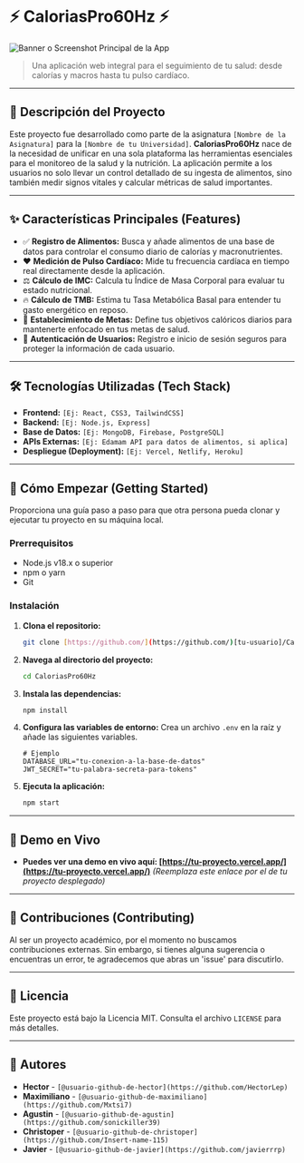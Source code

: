 # ⚡ CaloriasPro60Hz ⚡

![Banner o Screenshot Principal de la App](https://placehold.co/1200x600/1e293b/ffffff?text=CaloriasPro60Hz)
> Una aplicación web integral para el seguimiento de tu salud: desde calorías y macros hasta tu pulso cardíaco.

---

## 📝 Descripción del Proyecto

Este proyecto fue desarrollado como parte de la asignatura `[Nombre de la Asignatura]` para la `[Nombre de tu Universidad]`. **CaloriasPro60Hz** nace de la necesidad de unificar en una sola plataforma las herramientas esenciales para el monitoreo de la salud y la nutrición. La aplicación permite a los usuarios no solo llevar un control detallado de su ingesta de alimentos, sino también medir signos vitales y calcular métricas de salud importantes.

---

## ✨ Características Principales (Features)

* ✅ **Registro de Alimentos:** Busca y añade alimentos de una base de datos para controlar el consumo diario de calorías y macronutrientes.
* ❤️ **Medición de Pulso Cardíaco:** Mide tu frecuencia cardíaca en tiempo real directamente desde la aplicación.
* ⚖️ **Cálculo de IMC:** Calcula tu Índice de Masa Corporal para evaluar tu estado nutricional.
* 🔥 **Cálculo de TMB:** Estima tu Tasa Metabólica Basal para entender tu gasto energético en reposo.
* 🎯 **Establecimiento de Metas:** Define tus objetivos calóricos diarios para mantenerte enfocado en tus metas de salud.
* 🔐 **Autenticación de Usuarios:** Registro e inicio de sesión seguros para proteger la información de cada usuario.

---

## 🛠️ Tecnologías Utilizadas (Tech Stack)

* **Frontend:** `[Ej: React, CSS3, TailwindCSS]`
* **Backend:** `[Ej: Node.js, Express]`
* **Base de Datos:** `[Ej: MongoDB, Firebase, PostgreSQL]`
* **APIs Externas:** `[Ej: Edamam API para datos de alimentos, si aplica]`
* **Despliegue (Deployment):** `[Ej: Vercel, Netlify, Heroku]`

---

## 🚀 Cómo Empezar (Getting Started)

Proporciona una guía paso a paso para que otra persona pueda clonar y ejecutar tu proyecto en su máquina local.

### Prerrequisitos

* Node.js v18.x o superior
* npm o yarn
* Git

### Instalación

1.  **Clona el repositorio:**
    ```bash
    git clone [https://github.com/](https://github.com/)[tu-usuario]/CaloriasPro60Hz.git
    ```
2.  **Navega al directorio del proyecto:**
    ```bash
    cd CaloriasPro60Hz
    ```
3.  **Instala las dependencias:**
    ```bash
    npm install
    ```
4.  **Configura las variables de entorno:**
    Crea un archivo `.env` en la raíz y añade las siguientes variables.
    ```
    # Ejemplo
    DATABASE_URL="tu-conexion-a-la-base-de-datos"
    JWT_SECRET="tu-palabra-secreta-para-tokens"
    ```
5.  **Ejecuta la aplicación:**
    ```bash
    npm start
    ```

---

## 🔗 Demo en Vivo

* **Puedes ver una demo en vivo aquí: [https://tu-proyecto.vercel.app/](https://tu-proyecto.vercel.app/)** *(Reemplaza este enlace por el de tu proyecto desplegado)*

---

## 🤝 Contribuciones (Contributing)

Al ser un proyecto académico, por el momento no buscamos contribuciones externas. Sin embargo, si tienes alguna sugerencia o encuentras un error, te agradecemos que abras un 'issue' para discutirlo.

---

## 📜 Licencia

Este proyecto está bajo la Licencia MIT. Consulta el archivo `LICENSE` para más detalles.

---

## 👤 Autores

* **Hector** - `[@usuario-github-de-hector](https://github.com/HectorLep)`
* **Maximiliano** - `[@usuario-github-de-maximiliano](https://github.com/Mxtsi7)`
* **Agustin** - `[@usuario-github-de-agustin](https://github.com/sonickiller39)`
* **Christoper** - `[@usuario-github-de-christoper](https://github.com/Insert-name-115)`
* **Javier** - `[@usuario-github-de-javier](https://github.com/javierrrp)`
